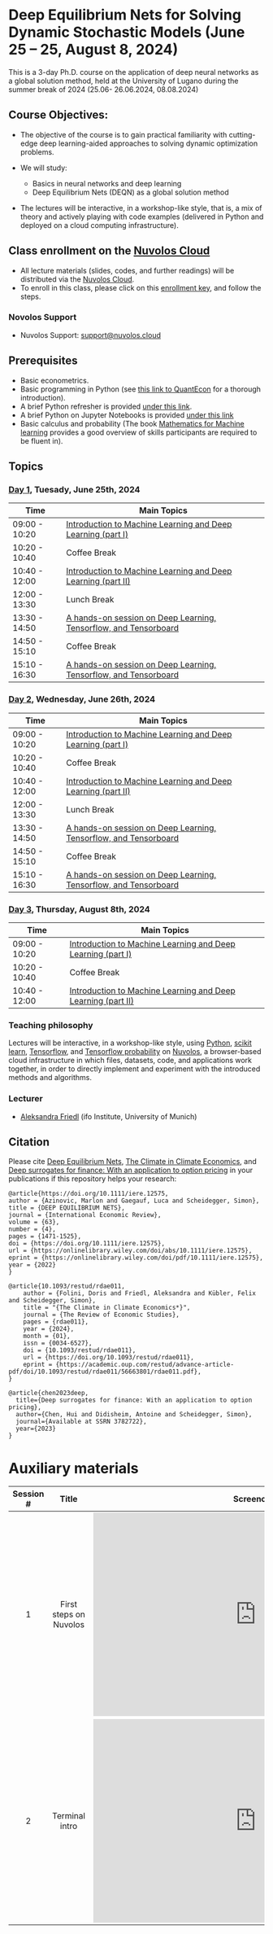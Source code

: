 # Deep Equilibrium Nets for Solving Dynamic Stochastic Models (June 25 – 25, August 8, 2024)

This is a 3-day Ph.D. course on the application of deep neural networks as a global solution method, held at the University of Lugano during the summer break of 2024 (25.06-
26.06.2024, 08.08.2024)


## Course Objectives:

* The objective of the course is to gain practical familiarity with cutting-edge deep learning-aided approaches to solving dynamic optimization problems.

* We will study:
  - Basics in neural networks and deep learning
  - Deep Equilibrium Nets (DEQN) as a global solution method

* The lectures will be interactive, in a workshop-like style, that is, a mix of theory and actively playing with code examples (delivered in Python and deployed on a cloud computing infrastructure).


## Class enrollment on the [Nuvolos Cloud](https://nuvolos.cloud/)

* All lecture materials (slides, codes, and further readings) will be distributed via the [Nuvolos Cloud](https://nuvolos.cloud/).
* To enroll in this class, please click on this [enrollment key](https://app.nuvolos.cloud/enroll/class/VCHjgGm_ovs), and follow the steps.


### Novolos Support

- Nuvolos Support: <support@nuvolos.cloud>


## Prerequisites

* Basic econometrics.
* Basic programming in Python (see [this link to QuantEcon](https://python-programming.quantecon.org/intro.html) for a thorough introduction).
* A brief Python refresher is provided [under this link](python_refresher).
* A brief Python on Jupyter Notebooks is provided [under this link](python_refresher/jupyter_intro.ipynb) 
* Basic calculus and probability (The book [Mathematics for Machine learning](https://mml-book.github.io/) provides a good overview of skills participants are required to be fluent in). 


## Topics

### [Day 1](lectures/day1), Tuesady, June 25th, 2024 

 **Time** | **Main Topics** 
------|------
09:00 - 10:20 | [Introduction to Machine Learning and Deep Learning (part I)](lectures/day1/slides/01_Intro_to_DeepLearning.pdf) 
10:20 - 10:40 | Coffee Break
10:40 - 12:00 | [Introduction to Machine Learning and Deep Learning (part II)](lectures/day1/slides/01_Intro_to_DeepLearning.pdf) 
12:00 - 13:30 | Lunch Break 
13:30 - 14:50 | [A hands-on session on Deep Learning, Tensorflow, and Tensorboard](lectures/day1/code) 
14:50 - 15:10 | Coffee Break
15:10 - 16:30 | [A hands-on session on Deep Learning, Tensorflow, and Tensorboard](lectures/day1/code) 

### [Day 2](lectures/day2), Wednesday, June 26th, 2024 

 **Time** | **Main Topics** 
------|------
09:00 - 10:20 | [Introduction to Machine Learning and Deep Learning (part I)](lectures/day1/slides/01_Intro_to_DeepLearning.pdf) 
10:20 - 10:40 | Coffee Break
10:40 - 12:00 | [Introduction to Machine Learning and Deep Learning (part II)](lectures/day1/slides/01_Intro_to_DeepLearning.pdf) 
12:00 - 13:30 | Lunch Break 
13:30 - 14:50 | [A hands-on session on Deep Learning, Tensorflow, and Tensorboard](lectures/day1/code) 
14:50 - 15:10 | Coffee Break
15:10 - 16:30 | [A hands-on session on Deep Learning, Tensorflow, and Tensorboard](lectures/day1/code) 

### [Day 3](lectures/day3), Thursday, August 8th, 2024 

 **Time** | **Main Topics** 
------|------
09:00 - 10:20 | [Introduction to Machine Learning and Deep Learning (part I)](lectures/day1/slides/01_Intro_to_DeepLearning.pdf) 
10:20 - 10:40 | Coffee Break
10:40 - 12:00 | [Introduction to Machine Learning and Deep Learning (part II)](lectures/day1/slides/01_Intro_to_DeepLearning.pdf) 


### Teaching philosophy
Lectures will be interactive, in a workshop-like style,
using [Python](http://www.python.org), [scikit learn](https://scikit-learn.org/), [Tensorflow](https://www.tensorflow.org/), and
[Tensorflow probability](https://www.tensorflow.org/probability) on [Nuvolos](http://nuvolos.cloud),
a browser-based cloud infrastructure in which files, datasets, code, and applications work together,
in order to directly implement and experiment with the introduced methods and algorithms.


### Lecturer
- [Aleksandra Friedl](https://sites.google.com/view/aleksandrafriedl) (ifo Institute, University of Munich)


## Citation

Please cite [Deep Equilibrium Nets](https://onlinelibrary.wiley.com/doi/epdf/10.1111/iere.12575), [The Climate in Climate Economics](https://academic.oup.com/restud/advance-article-abstract/doi/10.1093/restud/rdae011/7593489?redirectedFrom=fulltext&login=false), and [Deep surrogates for finance: With an application to option pricing](https://papers.ssrn.com/sol3/papers.cfm?abstract_id=3782722) in your publications if this repository helps your research:

```
@article{https://doi.org/10.1111/iere.12575,
author = {Azinovic, Marlon and Gaegauf, Luca and Scheidegger, Simon},
title = {DEEP EQUILIBRIUM NETS},
journal = {International Economic Review},
volume = {63},
number = {4},
pages = {1471-1525},
doi = {https://doi.org/10.1111/iere.12575},
url = {https://onlinelibrary.wiley.com/doi/abs/10.1111/iere.12575},
eprint = {https://onlinelibrary.wiley.com/doi/pdf/10.1111/iere.12575},
year = {2022}
}
```

```
@article{10.1093/restud/rdae011,
    author = {Folini, Doris and Friedl, Aleksandra and Kübler, Felix and Scheidegger, Simon},
    title = "{The Climate in Climate Economics*}",
    journal = {The Review of Economic Studies},
    pages = {rdae011},
    year = {2024},
    month = {01},
    issn = {0034-6527},
    doi = {10.1093/restud/rdae011},
    url = {https://doi.org/10.1093/restud/rdae011},
    eprint = {https://academic.oup.com/restud/advance-article-pdf/doi/10.1093/restud/rdae011/56663801/rdae011.pdf},
}
```

```
@article{chen2023deep,
  title={Deep surrogates for finance: With an application to option pricing},
  author={Chen, Hui and Didisheim, Antoine and Scheidegger, Simon},
  journal={Available at SSRN 3782722},
  year={2023}
}
```


# Auxiliary materials 

| Session #        |  Title     | Screencast  |
|:-------------: |:-------------:| :-----:|
|   1 	|First steps on Nuvolos | <iframe src="https://player.vimeo.com/video/513310246" width="640" height="400" frameborder="0" allow="autoplay; fullscreen; picture-in-picture" allowfullscreen></iframe>|
|   2 	| Terminal intro | <iframe src="https://player.vimeo.com/video/516691661" width="640" height="400" frameborder="0" allow="autoplay; fullscreen; picture-in-picture" allowfullscreen></iframe>|
